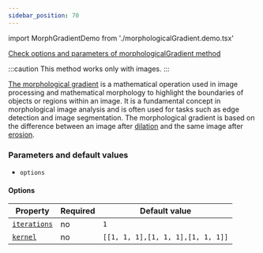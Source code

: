 ```yaml
---
sidebar_position: 70
---
```


import MorphGradientDemo from './morphologicalGradient.demo.tsx'

[Check options and parameters of morphologicalGradient method](https://image-js.github.io/image-js-typescript/classes/Image.html#morphologicalGradient 'github.io link')

:::caution
This method works only with images.
:::

[The morphological gradient](https://en.wikipedia.org/wiki/Morphological_gradient 'wikipedia link on morphological gradient') is a mathematical operation used in image processing and mathematical morphology to highlight the boundaries of objects or regions within an image.
It is a fundamental concept in morphological image analysis and is often used for tasks such as edge detection and image segmentation.
The morphological gradient is based on the difference between an image after [dilation](./Dilation.md 'internal link on dilation') and the same image after [erosion](./Erosion.md 'internal link on erosion').

<MorphGradientDemo />

### Parameters and default values

- `options`

#### Options

| Property                                                                                                               | Required | Default value                     |
| ---------------------------------------------------------------------------------------------------------------------- | -------- | --------------------------------- |
| [`iterations`](https://image-js.github.io/image-js-typescript/interfaces/MorphologicalGradientOptions.html#iterations) | no       | `1`                               |
| [`kernel`](https://image-js.github.io/image-js-typescript/interfaces/MorphologicalGradientOptions.html#kernel)         | no       | `[[1, 1, 1],[1, 1, 1],[1, 1, 1]]` |
